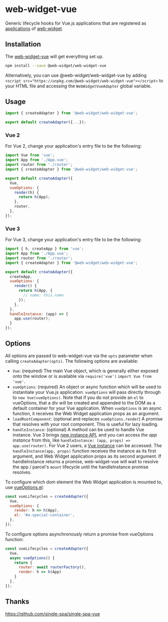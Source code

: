 # web-widget-vue

Generic lifecycle hooks for Vue.js applications that are registered as [applications](https://web-widget.js.org/docs/application/overview/) of [web-widget](https://github.com/web-widget/web-widget).

## Installation

The [web-widget-vue](https://github.com/web-widget/web-widget-vue) will get everything set up.

```sh
npm install --save @web-widget/web-widget-vue
```

Alternatively, you can use @web-widget/web-widget-vue by adding `<script src="https://unpkg.com/@web-widget/web-widget-vue"></script>` to your HTML file and
accessing the `WebWidgetVueAdapter` global variable.

## Usage

```js
import { createAdapter } from '@web-widget/web-widget-vue';

export default createAdapter({...});
```

### Vue 2

For Vue 2, change your application's entry file to be the following:

```js
import Vue from 'vue';
import App from './App.vue';
import router from './router';
import { createAdapter } from '@web-widget/web-widget-vue';

export default createAdapter({
  Vue,
  vueOptions: {
    render(h) {
      return h(App);
    },
    router,
  },
});
```

### Vue 3

For Vue 3, change your application's entry file to be the following:

```js
import { h, createApp } from 'vue';
import App from './App.vue';
import router from './router';
import { createAdapter } from '@web-widget/web-widget-vue';

export default createAdapter({
  createApp,
  vueOptions: {
    render() {
      return h(App, {
        // name: this.name
      });
    },
  },
  handleInstance: (app) => {
    app.use(router);
  }
});
```

## Options

All options are passed to web-widget-vue via the `opts` parameter when calling `createAdapter(opts)`. The following options are available:

- `Vue`: (required) The main Vue object, which is generally either exposed onto the window or is available via `require('vue')` `import Vue from 'vue'`.
- `vueOptions`: (required) An object or async function which will be used to instantiate your Vue.js application. `vueOptions` will pass directly through to `new Vue(vueOptions)`. Note that if you do not provide an `el` to vueOptions, that a div will be created and appended to the DOM as a default container for your Vue application. When `vueOptions` is an async function, it receives the Web Widget application props as an argument.
- `loadRootComponent`: (optional and replaces `vueOptions.render`) A promise that resolves with your root component. This is useful for lazy loading.
- `handleInstance`: (optional) A method can be used to handle Vue instance. Vue 3 brings [new instance API](https://v3.vuejs.org/guide/migration/global-api.html#a-new-global-api-createapp), and you can access *the app instance* from this, like `handleInstance: (app, props) => app.use(router)`. For Vue 2 users, a [Vue instance](https://vuejs.org/v2/guide/instance.html) can be accessed. The `handleInstance(app, props)` function receives the instance as its first argument, and Web Widget application props as its second argument. If handleInstance returns a promise, web-widget-vue will wait to resolve the app / parcel's `mount` lifecycle until the handleInstance promise resolves.

To configure which dom element the Web Widget application is mounted to, use [vueOptions.el](https://vuejs.org/v2/api/#el):

```js
const vueLifecycles = createAdapter({
  Vue,
  vueOptions: {
    render: h => h(App),
    el: '#a-special-container',
  },
});
```

To configure options asynchronously return a promise from vueOptions function:

```js
const vueLifecycles = createAdapter({
  Vue,
  async vueOptions() {
    return {
      router: await routerFactory(),
      render: h => h(App)
    }
  },
});
```

## Thanks

<https://github.com/single-spa/single-spa-vue>